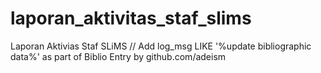 # laporan_aktivitas_staf_slims
Laporan Aktivias Staf SLiMS
// Add log_msg LIKE \'%update bibliographic data%\' as part of Biblio Entry by github.com/adeism
